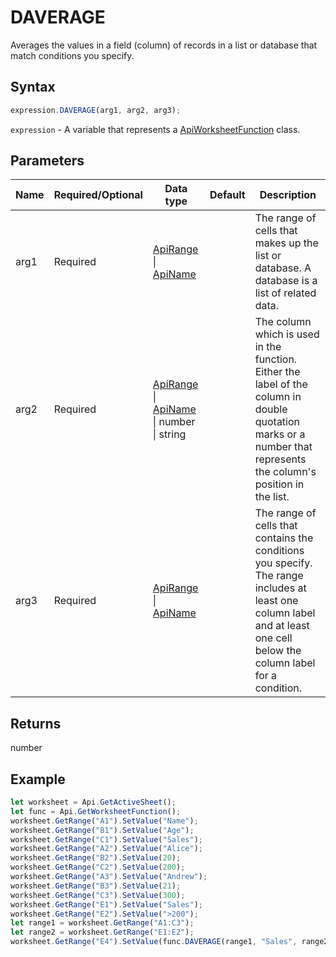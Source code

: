 # DAVERAGE

Averages the values in a field (column) of records in a list or database that match conditions you specify.

## Syntax

```javascript
expression.DAVERAGE(arg1, arg2, arg3);
```

`expression` - A variable that represents a [ApiWorksheetFunction](../ApiWorksheetFunction.md) class.

## Parameters

| **Name** | **Required/Optional** | **Data type** | **Default** | **Description** |
| ------------- | ------------- | ------------- | ------------- | ------------- |
| arg1 | Required | [ApiRange](../../ApiRange/ApiRange.md) \| [ApiName](../../ApiName/ApiName.md) |  | The range of cells that makes up the list or database. A database is a list of related data. |
| arg2 | Required | [ApiRange](../../ApiRange/ApiRange.md) \| [ApiName](../../ApiName/ApiName.md) \| number \| string |  | The column which is used in the function. Either the label of the column in double quotation marks or a number that represents the column's position in the list. |
| arg3 | Required | [ApiRange](../../ApiRange/ApiRange.md) \| [ApiName](../../ApiName/ApiName.md) |  | The range of cells that contains the conditions you specify. The range includes at least one column label and at least one cell below the column label for a condition. |

## Returns

number

## Example



```javascript editor-xlsx
let worksheet = Api.GetActiveSheet();
let func = Api.GetWorksheetFunction();
worksheet.GetRange("A1").SetValue("Name");
worksheet.GetRange("B1").SetValue("Age");
worksheet.GetRange("C1").SetValue("Sales");
worksheet.GetRange("A2").SetValue("Alice");
worksheet.GetRange("B2").SetValue(20);
worksheet.GetRange("C2").SetValue(200);
worksheet.GetRange("A3").SetValue("Andrew");
worksheet.GetRange("B3").SetValue(21);
worksheet.GetRange("C3").SetValue(300);
worksheet.GetRange("E1").SetValue("Sales");
worksheet.GetRange("E2").SetValue(">200");
let range1 = worksheet.GetRange("A1:C3");
let range2 = worksheet.GetRange("E1:E2");
worksheet.GetRange("E4").SetValue(func.DAVERAGE(range1, "Sales", range2));
```
